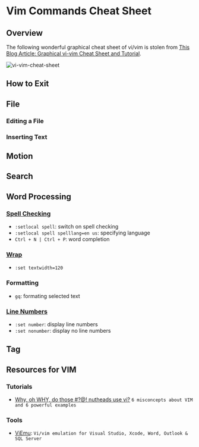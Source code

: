 # Vim Commands Cheat Sheet

## Overview
The following wonderful graphical cheat sheet of vi/vim is stolen from [This Blog Article: Graphical vi-vim Cheat Sheet and Tutorial](http://www.viemu.com/a_vi_vim_graphical_cheat_sheet_tutorial.html).

![vi-vim-cheat-sheet](http://www.viemu.com/vi-vim-cheat-sheet.gif)

## How to Exit

## File

### Editing a File

### Inserting Text

## Motion

## Search

## Word Processing

### [Spell Checking](https://robots.thoughtbot.com/vim-spell-checking)

- `:setlocal spell`: switch on spell checking
- `:setlocal spell spelllang=en us`: specifying language
- `Ctrl + N | Ctrl + P`: word completion

### [Wrap](https://robots.thoughtbot.com/wrap-existing-text-at-80-characters-in-vim)

- `:set textwidth=120`

### Formatting

- `gq`: formating selected text

### [Line Numbers](http://vim.wikia.com/wiki/Display_line_numbers)
- `:set number`: display line numbers
- `:set nonumber`: display no line numbers

## Tag

## Resources for VIM

### Tutorials
- [Why, oh WHY, do those #?@! nutheads use vi?](http://www.viemu.com/a-why-vi-vim.html) `6 misconcepts about VIM and 6 powerful examples`

### Tools
- [ViEmu](http://www.viemu.com/): `Vi/vim emulation for Visual Studio, Xcode, Word, Outlook & SQL Server`





